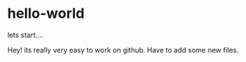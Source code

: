 # hello-world
lets start....

Hey! its really very easy to work on github.
Have to add some new files.
